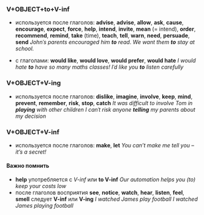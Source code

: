 ### V+OBJECT+to+V-inf
* используется после глаголов: **advise**, **advise**, **allow**, **ask**, **cause**, **encourage**, **expect**, **force**, **help**, **intend**, **invite**, **mean** (= intend), **order**, **recommend**, **remind**, **take** (time), **teach**, **tell**, **warn**, **need**, **persuade**, **send**
	  *Johnˈs parents encouraged him **to** read*. 
	  *We want them **to** stay at school.*

* с глаголами: **would like**, **would love**, **would prefer**, **would hate**
	*I would hate **to** have so many maths classes!*
	*Iˈd like you **to** listen carefully*

### V+OBJECT+V-ing
* используется после глаголов: **dislike**, **imagine**, **involve**, **keep**, **mind**, **prevent**, **remember**, **risk**, **stop**, **catch**
	*It was difficult to involve Tom in **playing** with other children*
	*I canˈt risk anyone **telling** my parents about my decision*
### V+OBJECT+V-inf
* используется после глаголов: **make**, **let**
	*You can’t make me tell you – it’s a secret!*
#### Важно помнить
* **help** употребляется с *V-inf* или **to V-inf**
	*Our automation helps you (to) keep your costs low*
* после глаголов восприятия **see**, **notice**, **watch**, **hear**, **listen**, **feel**, **smell** следует **V-inf** или **V-ing**
	*I watched James play football*
	*I watched James playing football*
